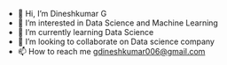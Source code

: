 - 👋 Hi, I’m Dineshkumar G
- 👀 I’m interested in Data Science and Machine Learning
- 🌱 I’m currently learning Data Science
- 💞️ I’m looking to collaborate on Data science company
- 📫 How to reach me gdineshkumar006@gmail.com

<!---
gdineshkumar97/gdineshkumar97 is a ✨ special ✨ repository because its `README.md` (this file) appears on your GitHub profile.
You can click the Preview link to take a look at your changes.
--->
